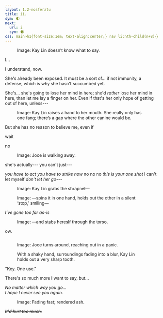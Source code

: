 ```yaml
---
layout: 1.2-nosferatu
title: ii.
sym: 🌓︎
next:
  url: i
  sym: 🌒︎
css: main>h1{font-size:1em; text-align:center;} nav li:nth-child(n+8){display:none;} header h2{color:#404040;} nav li:nth-child(7){color:#808080;} h1{display:none;} main h2{font-size:1.5em; text-align:center; margin-bottom:.5em;} h2 span{display:inline-block;} figcaption{max-width:400px;} .cent{text-align:center; max-width:400px; margin:0 auto;} .fd{opacity:.75;}
---
```

<div class="book" markdown="1">
<figure><img src="{%include url.html%}/assets/img/au/2-22.png" alt=""/>
<figcaption class="cent"><span class="x">Image: </span>Kay Lin doesn’t know what to say.</figcaption></figure>

<div class="cent" markdown="1">
I...

I understand, now.
</div>

She's already been exposed. It must be a sort of... if not immunity, a defense, which is why she hasn't succumbed yet.

She's... she's going to lose her mind in here; she'd *rather* lose her mind in here, than let me lay a finger on her. Even if that's her only hope of getting out of here, unless---

<figure><img src="{%include url.html%}/assets/img/au/2-23.png" alt=""/>
<figcaption><span class="x">Image: </span>Kay Lin raises a hand to her mouth. She really only has one fang; there’s a gap where the other canine would be.</figcaption></figure>

But she has no reason to believe me, even if

wait

no

<figure><img src="{%include url.html%}/assets/img/au/2-24.png" alt=""/>
<figcaption><span class="x">Image: </span>Joce is walking away.</figcaption></figure>

she's actually--- you can't just---

<i>you have to act you have to strike now</i> no no no <i>this is your one shot</i> I can't let myself <i>don't let her go---</i>

<figure><img src="{%include url.html%}/assets/img/au/2-25.png" alt=""/>
<figcaption><span class="x">Image: </span>Kay Lin grabs the shrapnel—</figcaption></figure>

<figure><img src="{%include url.html%}/assets/img/au/2-26.png" alt=""/>
<figcaption><span class="x">Image: </span>—spins it in one hand, holds out the other in a silent ‘stop,’ smiling—</figcaption></figure>

<p class="cent"><i>I’ve gone too far as-is</i></p><!--??? added on a whim, see how it flows with art... "I've never wanted anything more [in my whole life]"?? similar but more concise maybe-->

<figure><img src="{%include url.html%}/assets/img/au/2-27.png" alt=""/>
<figcaption><span class="x">Image: </span>—and stabs hereslf through the torso.</figcaption></figure>

<div class="cent" markdown="1">
ow.
</div>

<figure><img src="{%include url.html%}/assets/img/au/2-28.png" alt=""/><br><img src="{%include url.html%}/assets/img/au/2-29.png" alt=""/>
<figcaption><p><span class="x">Image: </span>Joce turns around, reaching out in a panic.</p><p>With a shaky hand, surroundings fading into a blur, Kay&nbsp;Lin holds out a very sharp tooth.</p></figcaption></figure>

<div class="cent" markdown="1">
"Key. One use."

There's so much more I want to say, but...

<i class="fd">No matter which way you go...  
<span class="fd">I hope I never see you again.</span></i>
</div>

<figure><img src="{%include url.html%}/assets/img/au/2-30.png" alt=""/>
<figcaption class="cent"><span class="x">Image: </span>Fading fast; rendered ash.</figcaption></figure>

<div class="cent fd" markdown="1">
<i class="fd"><s class="fd">It'd hurt too much.</s></i>
</div>